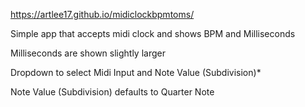 https://artlee17.github.io/midiclockbpmtoms/


Simple app that accepts midi clock and shows BPM and Milliseconds

Milliseconds are shown slightly larger

Dropdown to select Midi Input and Note Value (Subdivision)*

Note Value (Subdivision) defaults to Quarter Note

